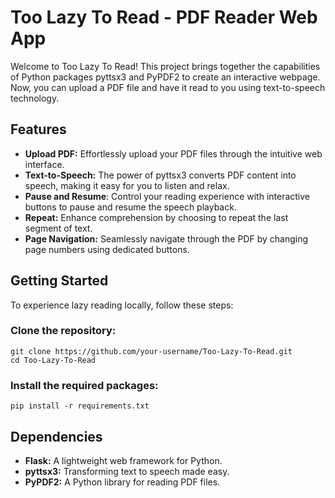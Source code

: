 # Too Lazy To Read - PDF Reader Web App

Welcome to Too Lazy To Read! This project brings together the capabilities of Python packages pyttsx3 and PyPDF2 to create an interactive webpage. Now, you can upload a PDF file and have it read to you using text-to-speech technology.

## Features
- **Upload PDF:** Effortlessly upload your PDF files through the intuitive web interface.
- **Text-to-Speech:** The power of pyttsx3 converts PDF content into speech, making it easy for you to listen and relax.
- **Pause and Resume**: Control your reading experience with interactive buttons to pause and resume the speech playback.
- **Repeat:** Enhance comprehension by choosing to repeat the last segment of text.
- **Page Navigation:** Seamlessly navigate through the PDF by changing page numbers using dedicated buttons.

## Getting Started
To experience lazy reading locally, follow these steps:

### Clone the repository:

```
git clone https://github.com/your-username/Too-Lazy-To-Read.git
cd Too-Lazy-To-Read
```

### Install the required packages:

```
pip install -r requirements.txt
```

## Dependencies
- **Flask:** A lightweight web framework for Python.
- **pyttsx3:** Transforming text to speech made easy.
- **PyPDF2:** A Python library for reading PDF files.
